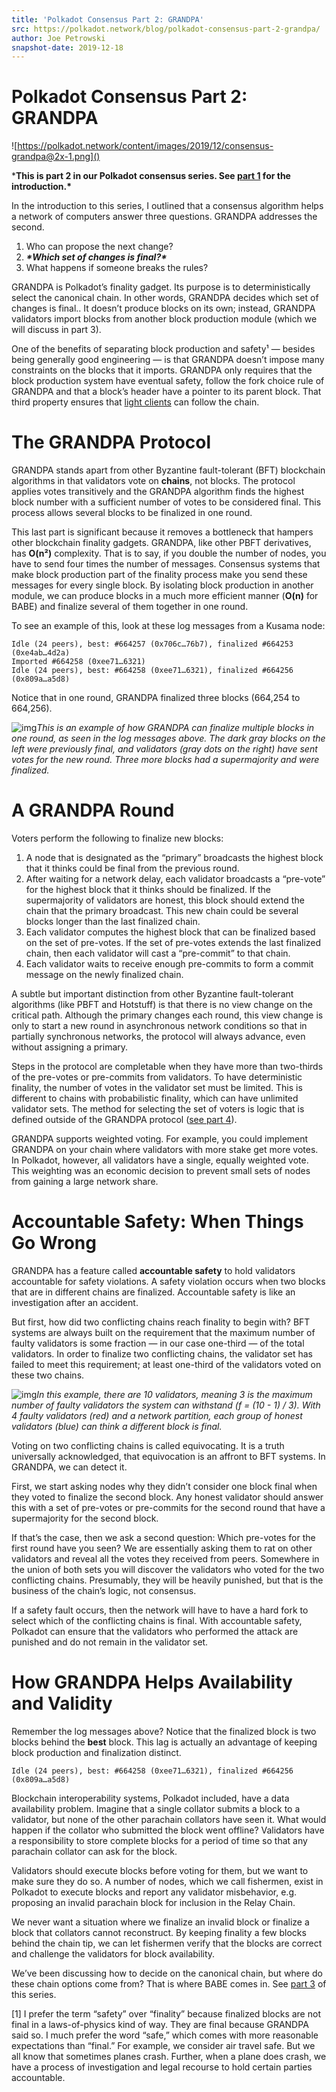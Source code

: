```yaml
---
title: 'Polkadot Consensus Part 2: GRANDPA'
src: https://polkadot.network/blog/polkadot-consensus-part-2-grandpa/
author: Joe Petrowski
snapshot-date: 2019-12-18
---
```


# Polkadot Consensus Part 2: GRANDPA

![https://polkadot.network/content/images/2019/12/consensus-grandpa@2x-1.png]()

***This is part 2 in our Polkadot consensus series. See [part 1](https://polkadot.network/polkadot-consensus-part-1-introduction/) for the introduction.\***

In the introduction to this series, I outlined that a consensus algorithm helps a network of computers answer three questions. GRANDPA addresses the second.

1. Who can propose the next change?
2. ***\*Which set of changes is final?\****
3. What happens if someone breaks the rules?

GRANDPA is Polkadot’s finality gadget. Its purpose is to deterministically select the canonical chain. In other words, GRANDPA decides which set of changes is final.. It doesn’t produce blocks on its own; instead, GRANDPA validators import blocks from another block production module (which we will discuss in part 3).

One of the benefits of separating block production and safety¹ — besides being generally good engineering — is that GRANDPA doesn’t impose many constraints on the blocks that it imports. GRANDPA only requires that the block production system have eventual safety, follow the fork choice rule of GRANDPA and that a block’s header have a pointer to its parent block. That third property ensures that [light clients](https://www.parity.io/what-is-a-light-client/) can follow the chain.

# The GRANDPA Protocol

GRANDPA stands apart from other Byzantine fault-tolerant (BFT) blockchain algorithms in that validators vote on **chains**, not blocks. The protocol applies votes transitively and the GRANDPA algorithm finds the highest block number with a sufficient number of votes to be considered final. This process allows several blocks to be finalized in one round.

This last part is significant because it removes a bottleneck that hampers other blockchain finality gadgets. GRANDPA, like other PBFT derivatives, has **O(n²)** complexity. That is to say, if you double the number of nodes, you have to send four times the number of messages. Consensus systems that make block production part of the finality process make you send these messages for every single block. By isolating block production in another module, we can produce blocks in a much more efficient manner (**O(n)** for BABE) and finalize several of them together in one round.

To see an example of this, look at these log messages from a Kusama node:

```
Idle (24 peers), best: #664257 (0x706c…76b7), finalized #664253 (0xe4ab…4d2a)
Imported #664258 (0xee71…6321)
Idle (24 peers), best: #664258 (0xee71…6321), finalized #664256 (0x809a…a5d8)
```

Notice that in one round, GRANDPA finalized three blocks (664,254 to 664,256).

![img](https://polkadot.network/content/images/2019/12/image1.png)*This is an example of how GRANDPA can finalize multiple blocks in one round, as seen in the log messages above. The dark gray blocks on the left were previously final, and validators (gray dots on the right) have sent votes for the new round. Three more blocks had a supermajority and were finalized.*

# A GRANDPA Round

Voters perform the following to finalize new blocks:

1. A node that is designated as the “primary” broadcasts the highest block that it thinks could be final from the previous round.
2. After waiting for a network delay, each validator broadcasts a “pre-vote” for the highest block that it thinks should be finalized. If the supermajority of validators are honest, this block should extend the chain that the primary broadcast. This new chain could be several blocks longer than the last finalized chain.
3. Each validator computes the highest block that can be finalized based on the set of pre-votes. If the set of pre-votes extends the last finalized chain, then each validator will cast a “pre-commit” to that chain.
4. Each validator waits to receive enough pre-commits to form a commit message on the newly finalized chain.

A subtle but important distinction from other Byzantine fault-tolerant algorithms (like PBFT and Hotstuff) is that there is no view change on the critical path. Although the primary changes each round, this view change is only to start a new round in asynchronous network conditions so that in partially synchronous networks, the protocol will always advance, even without assigning a primary.

Steps in the protocol are completable when they have more than two-thirds of the pre-votes or pre-commits from validators. To have deterministic finality, the number of votes in the validator set must be limited. This is different to chains with probabilistic finality, which can have unlimited validator sets. The method for selecting the set of voters is logic that is defined outside of the GRANDPA protocol ([see part 4](https://polkadot.network/polkadot-consensus-part-4-security/)).

GRANDPA supports weighted voting. For example, you could implement GRANDPA on your chain where validators with more stake get more votes. In Polkadot, however, all validators have a single, equally weighted vote. This weighting was an economic decision to prevent small sets of nodes from gaining a large network share.

# Accountable Safety: When Things Go Wrong

GRANDPA has a feature called **accountable safety** to hold validators accountable for safety violations. A safety violation occurs when two blocks that are in different chains are finalized. Accountable safety is like an investigation after an accident.

But first, how did two conflicting chains reach finality to begin with? BFT systems are always built on the requirement that the maximum number of faulty validators is some fraction — in our case one-third — of the total validators. In order to finalize two conflicting chains, the validator set has failed to meet this requirement; at least one-third of the validators voted on these two chains.

![img](https://polkadot.network/content/images/2019/12/image3.png)*In this example, there are 10 validators, meaning 3 is the maximum number of faulty validators the system can withstand (f = (10 - 1) / 3). With 4 faulty validators (red) and a network partition, each group of honest validators (blue) can think a different block is final.*

Voting on two conflicting chains is called equivocating. It is a truth universally acknowledged, that equivocation is an affront to BFT systems. In GRANDPA, we can detect it.

First, we start asking nodes why they didn’t consider one block final when they voted to finalize the second block. Any honest validator should answer this with a set of pre-votes or pre-commits for the second round that have a supermajority for the second block.

If that’s the case, then we ask a second question: Which pre-votes for the first round have you seen? We are essentially asking them to rat on other validators and reveal all the votes they received from peers. Somewhere in the union of both sets you will discover the validators who voted for the two conflicting chains. Presumably, they will be heavily punished, but that is the business of the chain’s logic, not consensus.

If a safety fault occurs, then the network will have to have a hard fork to select which of the conflicting chains is final. With accountable safety, Polkadot can ensure that the validators who performed the attack are punished and do not remain in the validator set.

# How GRANDPA Helps Availability and Validity

Remember the log messages above? Notice that the finalized block is two blocks behind the **best** block. This lag is actually an advantage of keeping block production and finalization distinct.

```
Idle (24 peers), best: #664258 (0xee71…6321), finalized #664256 (0x809a…a5d8)
```

Blockchain interoperability systems, Polkadot included, have a data availability problem. Imagine that a single collator submits a block to a validator, but none of the other parachain collators have seen it. What would happen if the collator who submitted the block went offline? Validators have a responsibility to store complete blocks for a period of time so that any parachain collator can ask for the block.

Validators should execute blocks before voting for them, but we want to make sure they do so. A number of nodes, which we call fishermen, exist in Polkadot to execute blocks and report any validator misbehavior, e.g. proposing an invalid parachain block for inclusion in the Relay Chain.

We never want a situation where we finalize an invalid block or finalize a block that collators cannot reconstruct. By keeping finality a few blocks behind the chain tip, we can let fishermen verify that the blocks are correct and challenge the validators for block availability.

We’ve been discussing how to decide on the canonical chain, but where do these chain options come from? That is where BABE comes in. See [part 3](https://polkadot.network/polkadot-consensus-part-3-babe/) of this series.

[1] I prefer the term “safety” over “finality” because finalized blocks are not final in a laws-of-physics kind of way. They are final because GRANDPA said so. I much prefer the word “safe,” which comes with more reasonable expectations than “final.” For example, we consider air travel safe. But we all know that sometimes planes crash. Further, when a plane does crash, we have a process of investigation and legal recourse to hold certain parties accountable.
